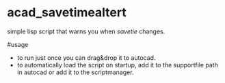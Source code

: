 # acad_savetimealtert
simple lisp script that warns you when <i>savetie</i> changes.

#usage
- to run just once you can drag&drop it to autocad.
- to automatically load the script on startup, add it to the supportfile path in autocad or add it to the scriptmanager.
